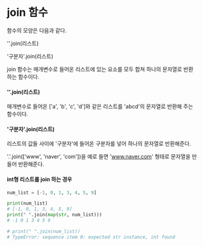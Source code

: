 # join 함수



함수의 모양은 다음과 같다.

''.join(리스트)

'구분자'.join(리스트)



join 함수는 매개변수로 들어온 리스트에 있는 요소를 모두 합쳐 하나의 문자열로 반환하는 함수이다.



#### ''.join(리스트)

매개변수로 들어온 ['a', 'b', 'c', 'd']와 같은 리스트를 'abcd'의 문자열로 반환해 주는 함수이다.



#### '구분자'.join(리스트)

리스트의 값들 사이에 '구분자'에 들어온 구분자를 넣어 하나의 문자열로 반환해준다.

'.'.join(['www', 'naver', 'com'])을 예로 들면 'www.naver.com' 형태로 문자열을 만들어 반환해준다.



#### int형 리스트를 join 하는 경우

```python
num_list = [-1, 0, 1, 3, 4, 5, 9]

print(num_list)
# [-1, 0, 1, 3, 4, 5, 9]
print(" ".join(map(str, num_list)))
# -1 0 1 3 4 5 9

# print(" ".join(num_list))
# TypeError: sequence item 0: expected str instance, int found
```
